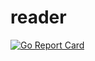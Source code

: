 # reader

[![Go Report Card](https://goreportcard.com/badge/github.com/natsoman/youtube-chat-reader/pkg/kafka)](https://goreportcard.com/report/github.com/natsoman/youtube-chat-reader/pkg/kafka)
